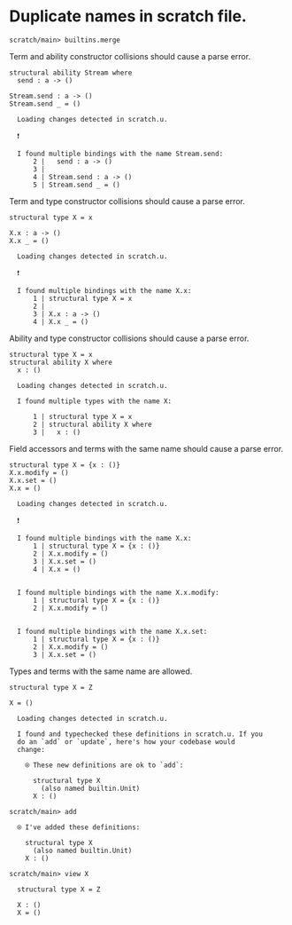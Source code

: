# Duplicate names in scratch file.

``` ucm :hide
scratch/main> builtins.merge
```

Term and ability constructor collisions should cause a parse error.

``` unison :error
structural ability Stream where
  send : a -> ()

Stream.send : a -> ()
Stream.send _ = ()
```

``` ucm :added-by-ucm
  Loading changes detected in scratch.u.

  ❗️

  I found multiple bindings with the name Stream.send:
      2 |   send : a -> ()
      3 | 
      4 | Stream.send : a -> ()
      5 | Stream.send _ = ()
```

Term and type constructor collisions should cause a parse error.

``` unison :error
structural type X = x

X.x : a -> ()
X.x _ = ()
```

``` ucm :added-by-ucm
  Loading changes detected in scratch.u.

  ❗️

  I found multiple bindings with the name X.x:
      1 | structural type X = x
      2 | 
      3 | X.x : a -> ()
      4 | X.x _ = ()
```

Ability and type constructor collisions should cause a parse error.

``` unison :error
structural type X = x
structural ability X where
  x : ()
```

``` ucm :added-by-ucm
  Loading changes detected in scratch.u.

  I found multiple types with the name X:

      1 | structural type X = x
      2 | structural ability X where
      3 |   x : ()
```

Field accessors and terms with the same name should cause a parse error.

``` unison :error
structural type X = {x : ()}
X.x.modify = ()
X.x.set = ()
X.x = ()
```

``` ucm :added-by-ucm
  Loading changes detected in scratch.u.

  ❗️

  I found multiple bindings with the name X.x:
      1 | structural type X = {x : ()}
      2 | X.x.modify = ()
      3 | X.x.set = ()
      4 | X.x = ()


  I found multiple bindings with the name X.x.modify:
      1 | structural type X = {x : ()}
      2 | X.x.modify = ()


  I found multiple bindings with the name X.x.set:
      1 | structural type X = {x : ()}
      2 | X.x.modify = ()
      3 | X.x.set = ()
```

Types and terms with the same name are allowed.

``` unison
structural type X = Z

X = ()
```

``` ucm :added-by-ucm
  Loading changes detected in scratch.u.

  I found and typechecked these definitions in scratch.u. If you
  do an `add` or `update`, here's how your codebase would
  change:

    ⍟ These new definitions are ok to `add`:
    
      structural type X
        (also named builtin.Unit)
      X : ()
```

``` ucm
scratch/main> add

  ⍟ I've added these definitions:

    structural type X
      (also named builtin.Unit)
    X : ()

scratch/main> view X

  structural type X = Z

  X : ()
  X = ()
```
